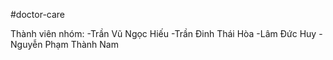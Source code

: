 #doctor-care

Thành viên nhóm: 
-Trần Vũ Ngọc Hiếu
-Trần Đinh Thái Hòa 
-Lâm Đức Huy
-Nguyễn Phạm Thành Nam


